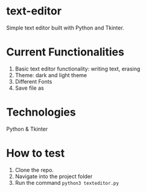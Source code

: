 # text-editor
Simple text editor built with Python and Tkinter.

# Current Functionalities

1. Basic text editor functionality: writing text, erasing
2. Theme: dark and light theme
3. Different Fonts
4. Save file as

# Technologies

Python & Tkinter

# How to test

1. Clone the repo.
2. Navigate into the project folder
3. Run the command ```python3 texteditor.py```

